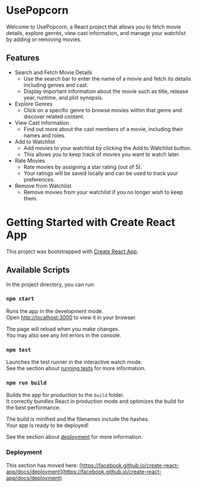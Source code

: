 # UsePopcorn 
Welcome to UsePopcorn, a React project that allows you to fetch movie details, explore genres, view cast information, and manage your watchlist by adding or removing movies.

## Features
  - Search and Fetch Movie Details
    - Use the search bar to enter the name of a movie and fetch its details including genres and cast.
    - Display important information about the movie such as title, release year, runtime, and plot synopsis.
  - Explore Genres
    - Click on a specific genre to browse movies within that genre and discover related content.
  - View Cast Information
    - Find out more about the cast members of a movie, including their names and roles.
  - Add to Watchlist
    - Add movies to your watchlist by clicking the Add to Watchlist button.
    - This allows you to keep track of movies you want to watch later.
  - Rate Movies
    - Rate movies by assigning a star rating (out of 5).
    - Your ratings will be saved locally and can be used to track your preferences.
  - Remove from Watchlist
    - Remove movies from your watchlist if you no longer wish to keep them.

# Getting Started with Create React App

This project was bootstrapped with [Create React App](https://github.com/facebook/create-react-app).

## Available Scripts

In the project directory, you can run:

### `npm start`

Runs the app in the development mode.\
Open [http://localhost:3000](http://localhost:3000) to view it in your browser.

The page will reload when you make changes.\
You may also see any lint errors in the console.

### `npm test`

Launches the test runner in the interactive watch mode.\
See the section about [running tests](https://facebook.github.io/create-react-app/docs/running-tests) for more information.

### `npm run build`

Builds the app for production to the `build` folder.\
It correctly bundles React in production mode and optimizes the build for the best performance.

The build is minified and the filenames include the hashes.\
Your app is ready to be deployed!

See the section about [deployment](https://facebook.github.io/create-react-app/docs/deployment) for more information.


### Deployment

This section has moved here: [https://facebook.github.io/create-react-app/docs/deployment](https://facebook.github.io/create-react-app/docs/deployment)
